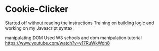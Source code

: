 # Cookie-Clicker


Started off without reading the instructions
Training on building logic
and working on my Javascript syntax

manipulating DOM
Used W3 schools and dom manipulation tutorial https://www.youtube.com/watch?v=y17RuWkWdn8




